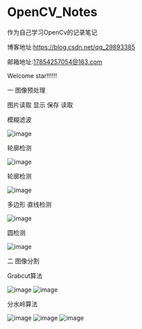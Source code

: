 # OpenCV_Notes
作为自己学习OpenCv的记录笔记

博客地址:https://blog.csdn.net/qq_29893385

邮箱地址:17854257054@163.com


Welcome star!!!!!!

一 图像预处理

图片读取 显示 保存 读取 

模糊滤波  

![image](https://github.com/RenDong3/OpenCV_Notes/blob/master/1_Image%20processing/output_images/3.png)

轮廓检测

![image](https://github.com/RenDong3/OpenCV_Notes/blob/master/1_Image%20processing/output_images/6.png)

轮廓检测

![image](https://github.com/RenDong3/OpenCV_Notes/blob/master/1_Image%20processing/output_images/7.png)

多边形 直线检测

![image](https://github.com/RenDong3/OpenCV_Notes/blob/master/1_Image%20processing/output_images/8.png)

圆检测

![image](https://github.com/RenDong3/OpenCV_Notes/blob/master/1_Image%20processing/output_images/10.png)

二 图像分割 

Grabcut算法   

![image](https://github.com/RenDong3/OpenCV_Notes/blob/master/2_Image%20segmentation/output/1.png)
![image](https://github.com/RenDong3/OpenCV_Notes/blob/master/2_Image%20segmentation/output/2.png)

分水岭算法

![image](https://github.com/RenDong3/OpenCV_Notes/blob/master/2_Image%20segmentation/output/3.png)
![image](https://github.com/RenDong3/OpenCV_Notes/blob/master/2_Image%20segmentation/output/4.png)
![image](https://github.com/RenDong3/OpenCV_Notes/blob/master/2_Image%20segmentation/output/5.png)

